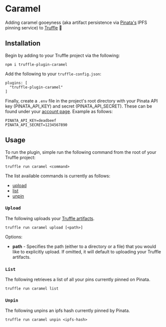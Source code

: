 # Caramel

Adding caramel gooeyness (aka artifact persistence via [Pinata's](http://pinata.cloud/) IPFS pinning service) to [Truffle](https://www.trufflesuite.com/) 🍬

## Installation

Begin by adding to your Truffle project via the following:

```
npm i truffle-plugin-caramel
```

Add the following to your `truffle-config.json`:

```
plugins: [
  "truffle-plugin-caramel"
]
```

Finally, create a `.env` file in the project's root directory with your Pinata API key (PINATA_API_KEY) and secret (PINATA_API_SECRET). These can be found under your [account page](https://pinata.cloud/account). Example as follows:

```
PINATA_API_KEY=deadbeef
PINATA_API_SECRET=1234567890
```

## Usage

To run the plugin, simple run the following command from the root of your Truffle project:

```
truffle run caramel <command>
```

The list available commands is currently as follows:

- [upload](#upload)
- [list](#list)
- [unpin](#unpin)

<a name="upload"></a>
### `Upload`

The following uploads your [Truffle artifacts](https://www.trufflesuite.com/docs/truffle/advanced/networks-and-app-deployment#build-artifacts).

```
truffle run caramel upload [<path>]
```

Options:

- **path** - Specifies the path (either to a directory or a file) that you would like to explicitly upload. If omitted, it will default to uploading your Truffle artifacts.

<a name="list"></a>
### `List`

The following retrieves a list of all your pins currently pinned on Pinata.

```
truffle run caramel list
```

<a name="unpin"></a>
### `Unpin`

The following unpins an ipfs hash currently pinned by Pinata.

```
truffle run caramel unpin <ipfs-hash>
```